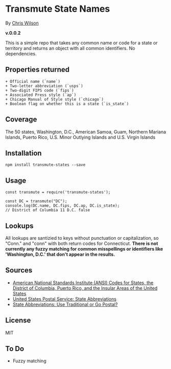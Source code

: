 # Transmute State Names

By [Chris Wilson](http://github.com/wilson428)

**v.0.0.2**

This is a simple repo that takes any common name or code for a state or territory and returns an object with all common identifiers. No dependencies.

## Properties returned

	+ Official name (`name`)
	+ Two-letter abbreviation (`usps`)
	+ Two-digit FIPS code (`fips`)
	+ Associated Press style (`ap`)
	+ Chicago Manual of Style style (`chicago`)
	+ Boolean flag on whether this is a state (`is_state`)

## Coverage

The 50 states, Washington, D.C., American Samoa, Guam, Northern Mariana Islands, Puerto Rico, U.S. Minor Outlying Islands and U.S. Virgin Islands

## Installation

	npm install transmute-states --save

## Usage

	const transmute = require('transmute-states');

	const DC = transmute("DC");
	console.log(DC.name, DC.fips, DC.ap, DC.is_state);
	// District of Columbia 11 D.C. false

## Lookups

All lookups are santizied to keys without punctuation or capitalization, so "Conn." and "conn" with both return codes for Connecticut. **There is not currently any fuzzy matching for common misspellings or identifiers like 'Washington, D.C.' that don't appear in the results.**

## Sources

+ [American National Standards Institute (ANSI) Codes for States, the District of Columbia, Puerto Rico, and the Insular Areas of the United States](https://www.census.gov/geo/reference/ansi_statetables.html)
+ [United States Postal Service: State Abbreviations](http://about.usps.com/who-we-are/postal-history/state-abbreviations.htm)
+ [State Abbreviations: Use Traditional or Go Postal?](https://apvschicago.com/2011/05/state-abbreviations-use-traditional-or.html)

## License

MIT

## To Do

+ Fuzzy matching